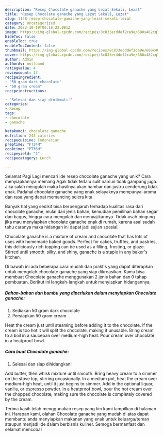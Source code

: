```yaml
---
description: "Resep Chocolate ganache yang Lezat Sekali, Lezat"
title: "Resep Chocolate ganache yang Lezat Sekali, Lezat"
slug: 1148-resep-chocolate-ganache-yang-lezat-sekali-lezat
category: Uncategorized
date: 2022-10-19T00:18:22.081Z
image: https://img-global.cpcdn.com/recipes/8c833ecddef2ca9e/680x482cq70/chocolate-ganache-foto-resep-utama.jpg
hideToc: false
enableToc: true
enableTocContent: false
thumbnail: https://img-global.cpcdn.com/recipes/8c833ecddef2ca9e/680x482cq70/chocolate-ganache-foto-resep-utama.jpg
cover: https://img-global.cpcdn.com/recipes/8c833ecddef2ca9e/680x482cq70/chocolate-ganache-foto-resep-utama.jpg
author: Admin
authorAv: notfound
ratingvalue: 4
reviewcount: 17
recipeingredient:
- "50 gram dark chocolate"
- "50 gram cream"
recipeinstructions:

- "Selesai dan siap dinikmati!"
categories:
- Resep
tags:
- chocolate
- ganache

katakunci: chocolate ganache 
nutrition: 242 calories
recipecuisine: Indonesian
preptime: "PT34M"
cooktime: "PT36M"
recipeyield: "2"
recipecategory: Lunch

---
```



Selamat Pagi Lagi mencari ide resep chocolate ganache yang unik? Cara menyiapkannya memang Agak tidak terlalu sulit namun tidak gampang juga. Jika salah mengolah maka hasilnya akan hambar dan justru cenderung tidak enak. Padahal chocolate ganache yang enak selayaknya mempunyai aroma dan rasa yang dapat memancing selera kita.


Banyak hal yang sedikit bisa berpengaruh terhadap kualitas rasa dari chocolate ganache, mulai dari jenis bahan, kemudian pemilihan bahan segar dan bagus, hingga cara mengolah dan menyajikannya. Tidak usah bingung jika mau menyiapkan chocolate ganache enak di rumah, karena asal sudah tahu caranya maka hidangan ini dapat jadi sajian spesial.

Chocolate ganache is a mixture of cream and chocolate that has lots of uses with homemade baked goods. Perfect for cakes, truffles, and pastries, this deliciously rich topping can be used as a filling, frosting, or glaze. Stirred until smooth, silky, and shiny, ganache is a staple in any baker&#39;s kitchen.


Di bawah ini ada beberapa cara mudah dan praktis yang dapat diterapkan untuk mengolah chocolate ganache yang siap dikreasikan. Kamu bisa membuat Chocolate ganache menggunakan 2 jenis bahan dan 0 tahap pembuatan. Berikut ini langkah-langkah untuk menyiapkan hidangannya.

<!--inarticleads1-->

##### Bahan-bahan dan bumbu yang diperlukan dalam menyiapkan Chocolate ganache:

1. Sediakan 50 gram dark chocolate
1. Persiapkan 50 gram cream


Heat the cream just until steaming before adding it to the chocolate. If the cream is too hot it will split the chocolate, making it unusable. Bring cream to a boil in a saucepan over medium-high heat. Pour cream over chocolate in a heatproof bowl. 

<!--inarticleads2-->

##### Cara buat Chocolate ganache:


1. Selesai dan siap dihidangkan!

Add butter, then whisk mixture until smooth. Bring heavy cream to a simmer on the stove top, stirring occasionally. In a medium pot, heat the cream over medium-high heat, until it just begins to simmer. Add in the optional liquor, vanilla, or espresso powder. In a heatproof bowl, pour the hot cream over the chopped chocolate, making sure the chocolate is completely covered by the cream. 

Terima kasih telah menggunakan resep yang tim kami tampilkan di halaman ini. Harapan kami, olahan Chocolate ganache yang mudah di atas dapat membantu anda menyiapkan makanan yang enak untuk keluarga/teman ataupun menjadi ide dalam berbisnis kuliner. Semoga bermanfaat dan selamat mencoba!
